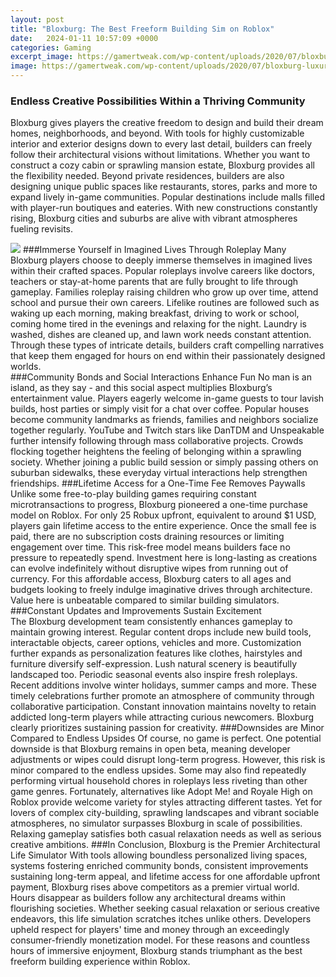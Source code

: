 ```yaml
---
layout: post
title: "Bloxburg: The Best Freeform Building Sim on Roblox"
date:   2024-01-11 10:57:09 +0000
categories: Gaming
excerpt_image: https://gamertweak.com/wp-content/uploads/2020/07/bloxburg-luxury-modern-house4-1280x720.jpg
image: https://gamertweak.com/wp-content/uploads/2020/07/bloxburg-luxury-modern-house4-1280x720.jpg
---
```


### Endless Creative Possibilities Within a Thriving Community
Bloxburg gives players the creative freedom to design and build their dream homes, neighborhoods, and beyond. With tools for highly customizable interior and exterior designs down to every last detail, builders can freely follow their architectural visions without limitations. Whether you want to construct a cozy cabin or sprawling mansion estate, Bloxburg provides all the flexibility needed. 
Beyond private residences, builders are also designing unique public spaces like restaurants, stores, parks and more to expand lively in-game communities. Popular destinations include malls filled with player-run boutiques and eateries. With new constructions constantly rising, Bloxburg cities and suburbs are alive with vibrant atmospheres fueling revisits.

![](https://gamertweak.com/wp-content/uploads/2020/07/bloxburg-luxury-modern-house4-1280x720.jpg)
###Immerse Yourself in Imagined Lives Through Roleplay
Many Bloxburg players choose to deeply immerse themselves in imagined lives within their crafted spaces. Popular roleplays involve careers like doctors, teachers or stay-at-home parents that are fully brought to life through gameplay. Families roleplay raising children who grow up over time, attend school and pursue their own careers. 
Lifelike routines are followed such as waking up each morning, making breakfast, driving to work or school, coming home tired in the evenings and relaxing for the night. Laundry is washed, dishes are cleaned up, and lawn work needs constant attention. Through these types of intricate details, builders craft compelling narratives that keep them engaged for hours on end within their passionately designed worlds.  
###Community Bonds and Social Interactions Enhance Fun
No man is an island, as they say - and this social aspect multiplies Bloxburg’s entertainment value. Players eagerly welcome in-game guests to tour lavish builds, host parties or simply visit for a chat over coffee. Popular houses become community landmarks as friends, families and neighbors socialize together regularly.
YouTube and Twitch stars like DanTDM and Unspeakable further intensify following through mass collaborative projects. Crowds flocking together heightens the feeling of belonging within a sprawling society. Whether joining a public build session or simply passing others on suburban sidewalks, these everyday virtual interactions help strengthen friendships.
###Lifetime Access for a One-Time Fee Removes Paywalls    
Unlike some free-to-play building games requiring constant microtransactions to progress, Bloxburg pioneered a one-time purchase model on Roblox. For only 25 Robux upfront, equivalent to around $1 USD, players gain lifetime access to the entire experience. Once the small fee is paid, there are no subscription costs draining resources or limiting engagement over time.
This risk-free model means builders face no pressure to repeatedly spend. Investment here is long-lasting as creations can evolve indefinitely without disruptive wipes from running out of currency. For this affordable access, Bloxburg caters to all ages and budgets looking to freely indulge imaginative drives through architecture. Value here is unbeatable compared to similar building simulators.
###Constant Updates and Improvements Sustain Excitement  
The Bloxburg development team consistently enhances gameplay to maintain growing interest. Regular content drops include new build tools, interactable objects, career options, vehicles and more. Customization further expands as personalization features like clothes, hairstyles and furniture diversify self-expression. Lush natural scenery is beautifully landscaped too.
Periodic seasonal events also inspire fresh roleplays. Recent additions involve winter holidays, summer camps and more. These timely celebrations further promote an atmosphere of community through collaborative participation. Constant innovation maintains novelty to retain addicted long-term players while attracting curious newcomers. Bloxburg clearly prioritizes sustaining passion for creativity.
###Downsides are Minor Compared to Endless Upsides
Of course, no game is perfect. One potential downside is that Bloxburg remains in open beta, meaning developer adjustments or wipes could disrupt long-term progress. However, this risk is minor compared to the endless upsides. Some may also find repeatedly performing virtual household chores in roleplays less riveting than other game genres. 
Fortunately, alternatives like Adopt Me! and Royale High on Roblox provide welcome variety for styles attracting different tastes. Yet for lovers of complex city-building, sprawling landscapes and vibrant sociable atmospheres, no simulator surpasses Bloxburg in scale of possibilities. Relaxing gameplay satisfies both casual relaxation needs as well as serious creative ambitions.
###In Conclusion, Bloxburg is the Premier Architectural Life Simulator
With tools allowing boundless personalized living spaces, systems fostering enriched community bonds, consistent improvements sustaining long-term appeal, and lifetime access for one affordable upfront payment, Bloxburg rises above competitors as a premier virtual world. Hours disappear as builders follow any architectural dreams within flourishing societies. 
Whether seeking casual relaxation or serious creative endeavors, this life simulation scratches itches unlike others. Developers upheld respect for players' time and money through an exceedingly consumer-friendly monetization model. For these reasons and countless hours of immersive enjoyment, Bloxburg stands triumphant as the best freeform building experience within Roblox.